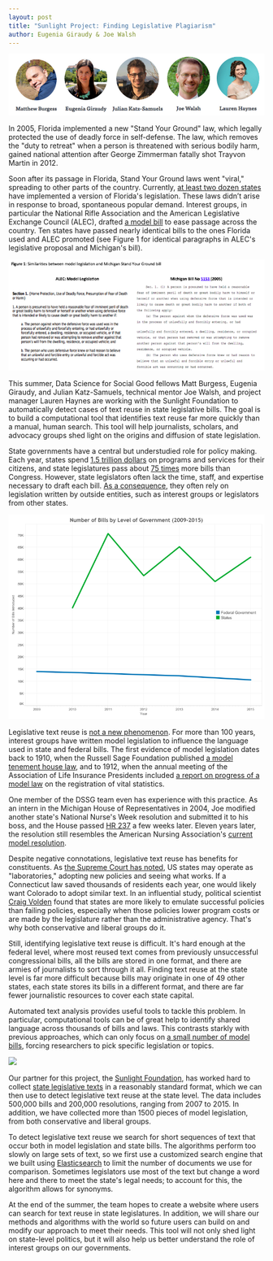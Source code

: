 ```yaml
---
layout: post
title: "Sunlight Project: Finding Legislative Plagiarism"
author: Eugenia Giraudy & Joe Walsh
---
```


<img src="/img/posts/sunlight15-team.png">

In 2005, Florida implemented a new "Stand Your Ground" law, which legally protected the use of deadly force in self-defense. The law, which removes the "duty to retreat" when a person is threatened with serious bodily harm, gained national attention after George Zimmerman fatally shot Trayvon Martin in 2012. 

Soon after its passage in Florida, Stand Your Ground laws went "viral," spreading to other parts of the country. Currently, [at least two dozen states](https://sunlightfoundation.com/blog/2012/03/28/10-states-copied-floridas-stand-your-ground-law/) have implemented a version of Florida's legislation. These laws didn’t arise in response to broad, spontaneous popular demand. Interest groups, in particular the National Rifle Association and the American Legislative Exchange Council (ALEC), drafted [a model bill](http://alecexposed.org/w/images/7/7e/7J2-Castle_Doctrine_Act_Exposed.PDF) to ease passage across the country. Ten states have passed nearly identical bills to the ones Florida used and ALEC promoted (see Figure 1 for identical paragraphs in ALEC's legislative proposal and Michigan's bill). 

<img src="/img/posts/sunlight-similar.png">

This summer, Data Science for Social Good fellows Matt Burgess, Eugenia Giraudy, and Julian Katz-Samuels, technical mentor Joe Walsh, and project manager Lauren Haynes are working with the Sunlight Foundation to automatically detect cases of text reuse in state legislative bills. The goal is to build a computational tool that identifies text reuse far more quickly than a manual, human search. This tool will help journalists, scholars, and advocacy groups shed light on the origins and diffusion of state legislation.

State governments have a central but understudied role for policy making. Each year, states spend [1.5 trillion dollars](http://www.usgovernmentspending.com/) on programs and services for their citizens, and state legislatures pass about [75 times](https://stateinnovation.org/) more bills than Congress. However, state legislators often lack the time, staff, and expertise necessary to draft each bill. [As a consequence](http://scholar.harvard.edu/files/ahertel/files/bizbills_-_draft.pdf), they often rely on legislation written by outside entities, such as interest groups or legislators from other states. 

<img src="/img/posts/sunlight-bills.png">

Legislative text reuse is [not a new phenomenon](http://lawprofessors.typepad.com/legislation_law/2015/05/the-rise-of-the-model-law-as-a-mode-of-governance.html).  For more than 100 years, interest groups have written model legislation to influence the language used in state and federal bills. The first evidence of model legislation dates back to 1910, when the Russell Sage Foundation published [a model tenement house law](https://books.google.com/books?id=vFJHAAAAIAAJ&printsec=frontcover#v=onepage&q&f=false), and to 1912, when the annual meeting of the Association of Life Insurance Presidents included [a report on progress of a model law](https://books.google.com/books?id=0x87AQAAMAAJ&pg=PA116&dq=%22model+law%22&hl=en&sa=X&ei=MqhHVeiFCoqWNouQgLgH&ved=0CEwQ6AEwCA#v=onepage&q=%22model%20law%22&f=false) on the registration of vital statistics.

One member of the DSSG team even has experience with this practice. As an intern in the Michigan House of Representatives in 2004, Joe modified another state's National Nurse's Week resolution and submitted it to his boss, and the House passed [HR 237](http://www.legislature.mi.gov/(S(hqzij0iezvmnlvbfqcpa2lor))/documents/2003-2004/Journal/House/htm/2004-HJ-04-21-032.htm) a few weeks later. Eleven years later, the resolution still resembles the American Nursing Association's [current model resolution](http://nursingworld.org/Content/NNW-Archive/NationalNursesWeek/MediaKit/SampleProclamation.html). 

Despite negative connotations, legislative text reuse has benefits for constituents. As [the Supreme Court has noted](https://www.law.cornell.edu/supremecourt/text/285/262), US states may operate as "laboratories," adopting new policies and seeing what works. If a Connecticut law saved thousands of residents each year, one would likely want Colorado to adopt similar text. In an influential study, political scientist [Craig Volden](http://bama.ua.edu/~sborrell/psc521/policylabs.pdf) found that states are more likely to emulate successful policies than failing policies, especially when those policies lower program costs or are made by the legislature rather than the administrative agency. That's why both conservative and liberal groups do it.

Still, identifying legislative text reuse is difficult. It's hard enough at the federal level, where most reused text comes from previously unsuccessful congressional bills, all the bills are stored in one format, and there are armies of journalists to sort through it all. Finding text reuse at the state level is far more difficult because bills may originate in one of 49 other states, each state stores its bills in a different format, and there are far fewer journalistic resources to cover each state capital.  

Automated text analysis provides useful tools to tackle this problem. In particular, computational tools can be of great help to identify shared language across thousands of bills and laws. This contrasts starkly with previous approaches, which can only focus on [a small number of model bills](http://www.sciencedirect.com/science/article/pii/S0049089X15000216), forcing researchers to pick specific legislation or topics. 

<img src="/img/partners/sunlight.png">

Our partner for this project, the [Sunlight Foundation](http://sunlightfoundation.com/), has worked hard to collect [state legislative texts](http://openstates.org/) in a reasonably standard format, which we can then use to detect legislative text reuse at the state level. The data includes 500,000 bills and 200,000 resolutions, ranging from 2007 to 2015. In addition, we have collected more than 1500 pieces of model legislation, from both conservative and liberal groups.

To detect legislative text reuse we search for short sequences of text that occur both in model legislation and state bills. The algorithms perform too slowly on large sets of text, so we first use a customized search engine that we built using [Elasticsearch](https://www.elastic.co/products/elasticsearch) to limit the number of documents we use for comparison. Sometimes legislators use most of the text but change a word here and there to meet the state's legal needs; to account for this, the algorithm allows for synonyms.

At the end of the summer, the team hopes to create a website where users can search for text reuse in state legislatures. In addition, we will share our methods and algorithms with the world so future users can build on and modify our approach to meet their needs. This tool will not only shed light on state-level politics, but it will also help us better understand the role of interest groups on our governments.



